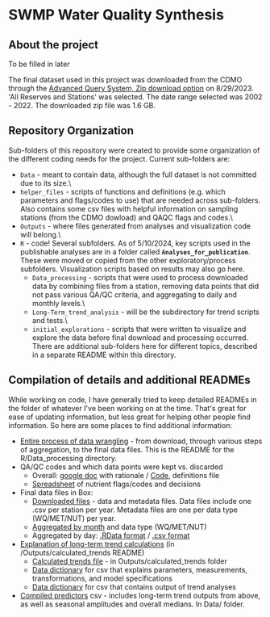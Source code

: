# SWMP Water Quality Synthesis

## About the project

To be filled in later

The final dataset used in this project was downloaded from the CDMO through the [Advanced Query System, Zip download option](https://cdmo.baruch.sc.edu/aqs/zips.cfm "link to AQS zip download page") on 8/29/2023. 'All Reserves and Stations' was selected. The date range selected was 2002 - 2022. The downloaded zip file was 1.6 GB.

## Repository Organization

Sub-folders of this repository were created to provide some organization of the different coding needs for the project. Current sub-folders are:

-   `Data` - meant to contain data, although the full dataset is not committed due to its size.\
-   `helper_files` - scripts of functions and definitions (e.g. which parameters and flags/codes to use) that are needed across sub-folders. Also contains some csv files with helpful information on sampling stations (from the CDMO dowload) and QAQC flags and codes.\
-   `Outputs` - where files generated from analyses and visualization code will belong.\
-   `R` - code! Several subfolders. As of 5/10/2024, key scripts used in the publishable analyses are in a folder called **`Analyses_for_publication`**. These were moved or copied from the other exploratory/process subfolders. Visualization scripts based on results may also go here.    
    -   `Data_processing` - scripts that were used to process downloaded data by combining files from a station, removing data points that did not pass various QA/QC criteria, and aggregating to daily and monthly levels.\
    -   `Long-Term_trend_analysis` - will be the subdirectory for trend scripts and tests.\
    -   `initial_explorations` - scripts that were written to visualize and explore the data before final download and processing occurred. There are additional sub-folders here for different topics, described in a separate README within this directory.

## Compilation of details and additional READMEs

While working on code, I have generally tried to keep detailed READMEs in the folder of whatever I've been working on at the time. That's great for ease of updating information, but less great for helping other people find information. So here are some places to find additional information:

-   [Entire process of data wrangling](https://github.com/Lake-Superior-Reserve/WQ_SWMP_Synthesis/tree/main/R/Data_processing#readme) - from download, through various steps of aggregation, to the final data files. This is the README for the R/Data_processing directory.  
-   QA/QC codes and which data points were kept vs. discarded  
    -   Overall: [google doc](https://docs.google.com/document/d/1v6HwTjdK_qAIYaV42jX1LKnWlwehssJhuoEq8JFGbRE/edit#bookmark=id.n47s9mcv87w2) with rationale / [Code](https://github.com/Lake-Superior-Reserve/WQ_SWMP_Synthesis/blob/04779207950c5eef58d7fa2991627dafdf0f0805/helper_files/definitions.R#L57), definitions file  
    -   [Spreadsheet](https://github.com/Lake-Superior-Reserve/WQ_SWMP_Synthesis/blob/main/helper_files/QAQC_FlagsCodes_NUT.csv) of nutrient flags/codes and decisions  
-   Final data files in Box:  
    -   [Downloaded files](https://uwmadison.box.com/s/4obwowqf52zah2hkmvdj4zv0wu64zfiu) - data and metadata files. Data files include one .csv per station per year. Metadata files are one per data type (WQ/MET/NUT) per year.   
    -   [Aggregated by month](https://uwmadison.box.com/s/7krz7h6zi4qcpdke0mmvyxppqfjvtz4e) and data type (WQ/MET/NUT)  
    -   Aggregated by day: [.RData format](https://uwmadison.box.com/s/6lzq2nxaf2uiyqwov96dn0fi9pcplk2l) / [.csv format](https://uwmadison.box.com/s/0xhk0fopoqsgrenj0nx4102e3f9ybzdx)  
-   [Explanation of long-term trend calculations](https://github.com/Lake-Superior-Reserve/WQ_SWMP_Synthesis/tree/main/Outputs/calculated_trends#explanation-of-trend-calculations) (in /Outputs/calculated_trends README)  
    -   [Calculated trends file](https://github.com/Lake-Superior-Reserve/WQ_SWMP_Synthesis/blob/main/Outputs/calculated_trends/long-term-trends.csv) - in Outputs/calculated_trends folder      
    -   [Data dictionary](https://github.com/Lake-Superior-Reserve/WQ_SWMP_Synthesis/blob/main/Outputs/calculated_trends/data_dictionary_trend_parameters.csv) for csv that explains parameters, measurements, transformations, and model specifications    
    -   [Data dictionary](https://github.com/Lake-Superior-Reserve/WQ_SWMP_Synthesis/blob/main/Outputs/calculated_trends/data_dictionary_trend_analyses.csv) for csv that contains output of trend analyses  
-   [Compiled predictors](https://github.com/Lake-Superior-Reserve/WQ_SWMP_Synthesis/blob/main/Data/compiled_predictors.csv) csv - includes long-term trend outputs from above, as well as seasonal amplitudes and overall medians. In Data/ folder.    
